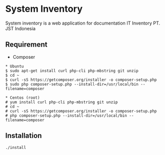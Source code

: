 # System Inventory

System inventory is a web application for documentation IT Inventory PT. JST Indonesia

## Requirement

* Composer

```
* Ubuntu
$ sudo apt-get install curl php-cli php-mbstring git unzip
$ cd ~
$ curl -sS https://getcomposer.org/installer -o composer-setup.php
$ sudo php composer-setup.php --install-dir=/usr/local/bin --filename=composer

* Centos (root)
# yum install curl php-cli php-mbstring git unzip
# cd ~
# curl -sS https://getcomposer.org/installer -o composer-setup.php
# php composer-setup.php --install-dir=/usr/local/bin --filename=composer
```

## Installation

```
./install
```